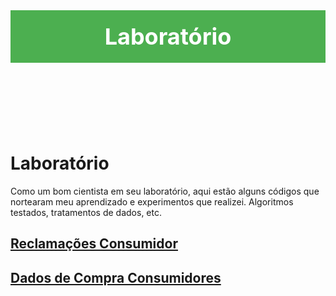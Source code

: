 <!DOCTYPE html>
<html>
<head>
	<title>My Website</title>
	<style>
		header {
			background-color: #4CAF50;
			color: white;
			padding: 20px;
			text-align: center;
			font-size: 36px;
			font-weight: bold;
		}
	</style>
</head>
<body>
	<header>Laboratório</header>
	<!-- Rest of your HTML content goes here -->
</body>
</html>


# Laboratório

Como um bom cientista em seu laboratório, aqui estão alguns códigos que nortearam meu aprendizado e experimentos que realizei. Algoritmos testados, tratamentos de dados, etc.

## [Reclamações Consumidor](/laboratorio/Reclama%C3%A7%C3%B5es%20Consumidor%20SINDEC%202016.ipynb)

## [Dados de Compra Consumidores](/laboratorio/Shop%20Customer%20Data.ipynb)
